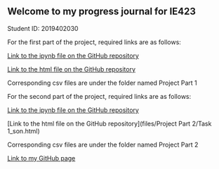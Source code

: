## Welcome to my progress journal for IE423

Student ID: 2019402030

For the first part of the project, required links are as follows:

[Link to the ipynb file on the GitHub repository](https://github.com/BU-IE-423/fall-23-esratheeng/blob/main/files/Project%20Part%201/Project_part1.ipynb)

[Link to the html file on the GitHub repository](files/Project_part1.html)

Corresponding csv files are under the folder named Project Part 1

For the second part of the project, required links are as follows:

[Link to the ipynb file on the GitHub repository](https://github.com/BU-IE-423/fall-23-esratheeng/blob/main/files/Project%20Part%202/Task%201_son.ipynb)

[Link to the html file on the GitHub repository](files/Project Part 2/Task 1_son.html)

Corresponding csv files are under the folder named Project Part 2



[Link to my GitHub page](https://bu-ie-423.github.io/fall-23-esratheeng/)
